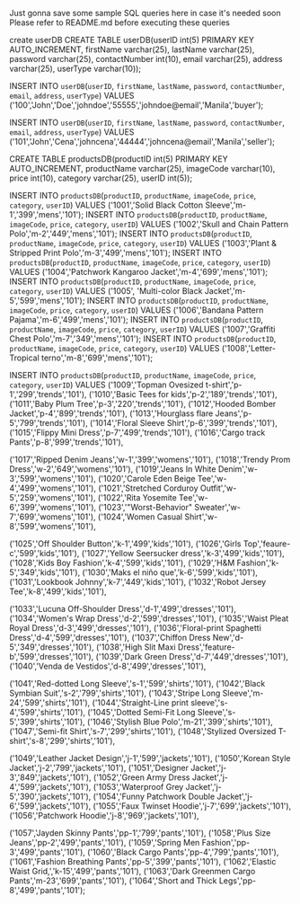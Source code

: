 Just gonna save some sample SQL queries here in case it's needed soon
Please refer to README.md before executing these queries

create userDB
CREATE TABLE userDB(userID int(5) PRIMARY KEY AUTO_INCREMENT, firstName varchar(25), lastName varchar(25), password varchar(25), contactNumber int(10), email varchar(25), address varchar(25), userType varchar(10));

INSERT INTO `userDB`(`userID`, `firstName`, `lastName`, `password`, `contactNumber`, `email`, `address`, `userType`) VALUES ('100','John','Doe','johndoe','55555','johndoe@email','Manila','buyer');

INSERT INTO `userDB`(`userID`, `firstName`, `lastName`, `password`, `contactNumber`, `email`, `address`, `userType`) VALUES ('101','John','Cena','johncena','44444','johncena@email','Manila','seller');

CREATE TABLE productsDB(productID int(5) PRIMARY KEY AUTO_INCREMENT, productName varchar(25), imageCode varchar(10), price int(10), category varchar(25), userID int(5));

INSERT INTO `productsDB`(`productID`, `productName`, `imageCode`, `price`, `category`, `userID`) VALUES ('1001','Solid Black Cotton Sleeve','m-1','399','mens','101');
INSERT INTO `productsDB`(`productID`, `productName`, `imageCode`, `price`, `category`, `userID`) VALUES ('1002','Skull and Chain Pattern Polo','m-2','449','mens','101');
INSERT INTO `productsDB`(`productID`, `productName`, `imageCode`, `price`, `category`, `userID`) VALUES ('1003','Plant & Stripped Print Polo','m-3','499','mens','101');
INSERT INTO `productsDB`(`productID`, `productName`, `imageCode`, `price`, `category`, `userID`) VALUES ('1004','Patchwork Kangaroo Jacket','m-4','699','mens','101');
INSERT INTO `productsDB`(`productID`, `productName`, `imageCode`, `price`, `category`, `userID`) VALUES ('1005', 'Multi-color Black Jacket','m-5','599','mens','101');
INSERT INTO `productsDB`(`productID`, `productName`, `imageCode`, `price`, `category`, `userID`) VALUES ('1006','Bandana Pattern Pajama','m-6','499','mens','101');
INSERT INTO `productsDB`(`productID`, `productName`, `imageCode`, `price`, `category`, `userID`) VALUES ('1007','Graffiti Chest Polo','m-7','349','mens','101');
INSERT INTO `productsDB`(`productID`, `productName`, `imageCode`, `price`, `category`, `userID`) VALUES ('1008','Letter-Tropical terno','m-8','699','mens','101');

INSERT INTO `productsDB`(`productID`, `productName`, `imageCode`, `price`, `category`, `userID`) VALUES 
('1009','Topman Ovesized t-shirt','p-1','299','trends','101'),
('1010','Basic Tees for kids','p-2','189','trends','101'),
('1011','Baby Plum Tree','p-3','220','trends','101'),
('1012','Hooded Bomber Jacket','p-4','899','trends','101'),
('1013','Hourglass flare Jeans','p-5','799','trends','101'),
('1014','Floral Sleeve Shirt','p-6','399','trends','101'),
('1015','Flippy Mini Dress','p-7','499','trends','101'),
('1016','Cargo track Pants','p-8','999','trends','101'),

('1017','Ripped Denim Jeans','w-1','399','womens','101'),
('1018','Trendy Prom Dress','w-2','649','womens','101'),
('1019','Jeans In White Denim','w-3','599','womens','101'),
('1020','Carole Eden Beige Tee','w-4','499','womens','101'),
('1021','Stretched Corduroy Outfit','w-5','259','womens','101'),
('1022','Rita Yosemite Tee','w-6','399','womens','101'),
('1023','"Worst-Behavior" Sweater','w-7','699','womens','101'),
('1024','Women Casual Shirt','w-8','599','womens','101'),

('1025','Off Shoulder Button','k-1','499','kids','101'),
('1026','Girls Top','feaure-c','599','kids','101'),
('1027','Yellow Seersucker dress','k-3','499','kids','101'),
('1028','Kids Boy Fashion','k-4','599','kids','101'),
('1029','H&M Fashion','k-5','349','kids','101'),
('1030','Maks el niño que','k-6','599','kids','101'),
('1031','Lookbook Johnny','k-7','449','kids','101'),
('1032','Robot Jersey Tee','k-8','499','kids','101'),

('1033','Lucuna Off-Shoulder Dress','d-1','499','dresses','101'),
('1034','Women\'s Wrap Dress','d-2','599','dresses','101'),
('1035','Waist Pleat Royal Dress','d-3','499','dresses','101'),
('1036','Floral-print Spaghetti Dress','d-4','599','dresses','101'),
('1037','Chiffon Dress New','d-5','349','dresses','101'),
('1038','High Slit Maxi Dress','feature-b','599','dresses','101'),
('1039','Dark Green Dress','d-7','449','dresses','101'),
('1040','Venda de Vestidos','d-8','499','dresses','101'),

('1041','Red-dotted Long Sleeve','s-1','599','shirts','101'),
('1042','Black Symbian Suit','s-2','799','shirts','101'),
('1043','Stripe Long Sleeve','m-24','599','shirts','101'),
('1044','Straight-Line print sleeve','s-4','599','shirts','101'),
('1045','Dotted Semi-Fit Long Sleeve','s-5','399','shirts','101'),
('1046','Stylish Blue Polo','m-21','399','shirts','101'),
('1047','Semi-fit Shirt','s-7','299','shirts','101'),
('1048','Stylized Oversized T-shirt','s-8','299','shirts','101'),

('1049','Leather Jacket Design','j-1','599','jackets','101'),
('1050','Korean Style Jacket','j-2','799','jackets','101'),
('1051','Designer Jacket','j-3','849','jackets','101'),
('1052','Green Army Dress Jacket','j-4','599','jackets','101'),
('1053','Waterproof Grey Jacket','j-5','390','jackets','101'),
('1054','Funny Patchwork Double Jacket','j-6','599','jackets','101'),
('1055','Faux Twinset Hoodie','j-7','699','jackets','101'),
('1056','Patchwork Hoodie','j-8','969','jackets','101'),

('1057','Jayden Skinny Pants','pp-1','799','pants','101'),
('1058','Plus Size Jeans','pp-2','499','pants','101'),
('1059','Spring Men Fashion','pp-3','499','pants','101'),
('1060','Black Cargo Pants','pp-4','799','pants','101'),
('1061','Fashion Breathing Pants','pp-5','399','pants','101'),
('1062','Elastic Waist Grid,','k-15','499','pants','101'),
('1063','Dark Greenmen Cargo Pants','m-23','699','pants','101'),
('1064','Short and Thick Legs','pp-8','499','pants','101');
